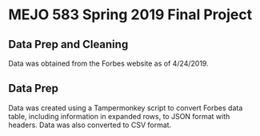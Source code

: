 # MEJO 583 Spring 2019 Final Project

## Data Prep and Cleaning

Data was obtained from the Forbes website as of 4/24/2019.

## Data Prep

Data was created using a Tampermonkey script to convert Forbes data table, including information in expanded rows, to JSON format with headers. Data was also converted to CSV format.